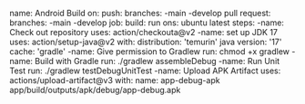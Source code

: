 name: Android Build
on:
push:
branches:
-main
-develop
pull request:
branches:
-main
-develop
job:
build:
run ons: ubuntu latest
steps:
-name: Check out repository
uses: action/checkouta@v2
-name: set up JDK 17
uses: action/setup-java@v2
with:
distribution: 'temurin'
java version: '17'
cache: 'gradle'
-name: Give permission to Gradlew
run: chmod +x gradlew
-name: Build with Gradle
run: ./gradlew assembleDebug
-name: Run Unit Test
run: ./gradlew testDebugUnitTest
-name: Upload APK Artifact
uses: actions/upload-artifact@v3
with:
name: app-debug-apk
app/build/outputs/apk/debug/app-debug.apk
